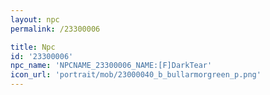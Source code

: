 ```yaml
---
layout: npc
permalink: /23300006

title: Npc
id: '23300006'
npc_name: 'NPCNAME_23300006_NAME:[F]DarkTear'
icon_url: 'portrait/mob/23000040_b_bullarmorgreen_p.png'
---
```

